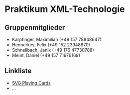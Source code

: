 # Praktikum XML-Technologie

## Gruppenmitglieder

- Karpfinger, Maximilian (+49 157 78848647)
- Hennerkes, Felix (+49 152 23948870)
- Schnellbach, Janik (+49 176 47730788)
- Meint, Daniel (+49 157 71976169)

## Linkliste

- [SVG Playing Cards](https://github.com/htdebeer/SVG-cards)
- ...
